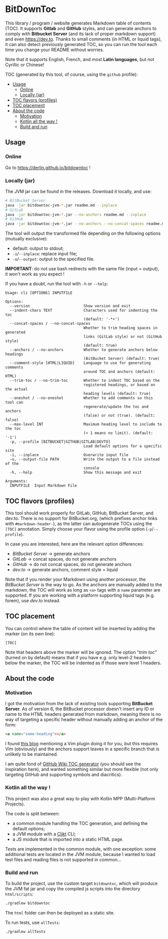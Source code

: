 # BitDownToc

This library / program / website generates Markdown table of contents (TOC).
It supports **Gitlab** and **GitHub** styles, and can generate anchors to comply with **Bitbucket Server**
(and its lack of proper markdown support) and even https://dev.to.
Thanks to small comments (in HTML or liquid tags), it can also detect previously generated TOC,
so you can run the tool each time you change your README without worries.

Note that it supports English, French, and most **Latin languages**, but not Cyrillic or Chinese!

TOC (generated by this tool, of course, using the `github` profile):

<!-- TOC start -->
- [Usage](#usage)
  * [Online](#online)
  * [Locally (jar)](#locally-jar)
- [TOC flavors (profiles)](#toc-flavors-profiles)
- [TOC placement](#toc-placement)
- [About the code](#about-the-code)
  * [Motivation](#motivation)
  * [Kotlin all the way !](#kotlin-all-the-way-)
  * [Build and run](#build-and-run)
<!-- TOC end -->

## Usage

### Online

Go to https://derlin.github.io/bitdowntoc !

### Locally (jar)

The JVM jar can be found in the releases. Download it locally, and use:
```bash
# BitBucket Server
java -jar bitdowntoc-jvm-*.jar readme.md --inplace
# GitLab
java -jar bitdowntoc-jvm-*.jar --no-anchors readme.md --inplace
# GitHub
java -jar bitdowntoc-jvm-*.jar --no-anchors --no-concat-spaces readme.md --inplace
```

The tool will output the transformed file depending on the following options (mutually exclusive):

* default: output to stdout;
* `-i`/`--inplace`: replace input file;
* `-o`/`--output`: output to the specified file.

**IMPORTANT**: do not use bash redirects with the same file (input = output), it won't work as you expect !

If you have a doubt, run the tool with `-h` or `--help`:
```text
Usage: cli [OPTIONS] INPUTFILE

Options:
  --version                        Show version and exit
  --indent-chars TEXT              Characters used for indenting the toc
                                   (default: '-*+')
  --concat-spaces / --no-concat-spaces
                                   Whether to trim heading spaces in generated
                                   links (GitLab style) or not (GitHub style)
                                   (default: true)
  --anchors / --no-anchors         Whether to generate anchors below headings
                                   (BitBucket Server) (default: true)
  --comment-style [HTML|LIQUID]    Language to use for generating comments
                                   around TOC and anchors (default: HTML)
  --trim-toc / --no-trim-toc       Whether to indent TOC based on the
                                   registered headings, or based on the actual
                                   heading levels (default: true)
  --oneshot / --no-oneshot         Whether to add comments so this tool can
                                   regenerate/update the toc and anchors
                                   (false) or not (true). (default: false)
  --max-level INT                  Maximum heading level to include to the toc
                                   (< 1 means no limit). (default: '-1')
  -p, --profile [BITBUCKET|GITHUB|GITLAB|DEVTO]
                                   Load default options for a specific site
  -i, --inplace                    Overwrite input file
  -o, --output-file PATH           Write the output to a file instead of the
                                   console
  -h, --help                       Show this message and exit

Arguments:
  INPUTFILE  Input Markdown File
```

## TOC flavors (profiles)

This tool should work properly for GitLab, GitHub, BitBucket Server, and dev.to.
There is no support for BitBucket.org, (which prefixes anchor links with `#markdown-header-`),
as the latter can autogenerate TOCs using the `[TOC]` annotation.
Simply choose your flavor using the profile option (`-p`/`--profile`).

In case you are interested, here are the relevant option differences:

* *BitBucket Server* → generate anchors
* *GitLab* → concat spaces, do not generate anchors
* *GitHub* → do not concat spaces, do not generate anchors
* *dev.to* → generate anchors, comment style = liquid

Note that if you render your Markdown using another processor, the *BitBucket Server* is the way to go.
As the anchors are manually added to the markdown, the TOC will work as long as `<a>` tags with a `name` parameter
are supported. If you are working with a platform supporting liquid tags (e.g. forem), use *dev.to* instead.

## TOC placement

You can control where the table of content will be inserted by adding the marker (on its own line):
```text
[TOC]
```

Note that headers above the marker will be ignored. The option "*trim toc*" (turned on by default) means that if
you have e.g. only level-2 headers below the marker, the TOC will be indented as if those were level 1 headers.

## About the code

### Motivation

I got the motivation from the lack of existing tools supporting **BitBucket Server**.
As of version 6, the BitBucket processor doesn't insert any ID or name to the HTML headers generated from markdown, meaning there is no way
of targeting a specific header without manually adding an anchor of the form:
```html
<a name="some-heading"></a>
```

I found [this blog](https://rderik.com/blog/generate-table-of-contents-with-anchors-for-markdown-file-vim-plugin/)
mentioning a Vim plugin doing it for you, but this requires Vim (obviously) and the anchors support leaves in a
specific branch that is unlikely to be maintained.

I am quite fond of [GitHub Wiki TOC generator](https://ecotrust-canada.github.io/markdown-toc/)
(you should see the inspiration here), and wanted something similar but more flexible
(not only targeting GitHub and supporting symbols and diacritics).


### Kotlin all the way !

This project was also a great way to play with Kotlin MPP (Multi-Platform Projects).

The code is split between:
* a common module handling the TOC generation, and defining the default options;
* a JVM module with a [Clikt](https://ajalt.github.io/clikt/) CLI;
* a JS module that is imported into a static HTML page.

Tests are implemented in the common module, with one exception: some additional tests are located in the JVM module,
because I wanted to load test files and reading files is not supported in common...

### Build and run

To build the project, use the custom target `bitdowntoc`, which will produce the JVM fat jar and copy the compiled
js scripts into the directory `html/scripts`:
```bash
./gradlew bitdowntoc
```
The `html` folder can then be deployed as a static site.


To run tests, use `allTests`:
```bash
./gradlew allTests
```
